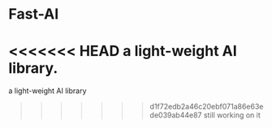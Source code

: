 Fast-AI
=======

<<<<<<< HEAD
a light-weight AI library.
=======
a light-weight AI library
>>>>>>> d1f72edb2a46c20ebf071a86e63ede039ab44e87
still working on it
